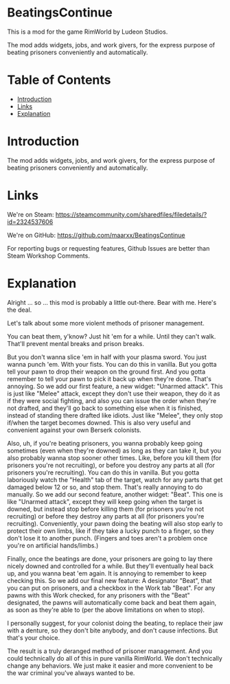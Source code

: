 # BeatingsContinue

This is a mod for the game RimWorld by Ludeon Studios.

The mod adds widgets, jobs, and work givers, for the express purpose of beating prisoners conveniently and automatically.

# Table of Contents

* [Introduction](#introduction)
* [Links](#links)
* [Explanation](#explanation)

# Introduction

The mod adds widgets, jobs, and work givers, for the express purpose of beating prisoners conveniently and automatically.

# Links

We're on Steam: https://steamcommunity.com/sharedfiles/filedetails/?id=2324537606

We're on GitHub: https://github.com/maarxx/BeatingsContinue

For reporting bugs or requesting features, Github Issues are better than Steam Workshop Comments.

# Explanation

Alright ... so ... this mod is probably a little out-there. Bear with me. Here's the deal.

Let's talk about some more violent methods of prisoner management.

You can beat them, y'know? Just hit 'em for a while. Until they can't walk. That'll prevent mental breaks and prison breaks.

But you don't wanna slice 'em in half with your plasma sword. You just wanna punch 'em. With your fists. You can do this in vanilla. But you gotta tell your pawn to drop their weapon on the ground first. And you gotta remember to tell your pawn to pick it back up when they're done. That's annoying. So we add our first feature, a new widget: "Unarmed attack". This is just like "Melee" attack, except they don't use their weapon, they do it as if they were social fighting, and also you can issue the order when they're not drafted, and they'll go back to something else when it is finished, instead of standing there drafted like idiots. Just like "Melee", they only stop if/when the target becomes downed. This is also very useful and convenient against your own Berserk colonists.

Also, uh, if you're beating prisoners, you wanna probably keep going sometimes (even when they're downed) as long as they can take it, but you also probably wanna stop sooner other times. Like, before you kill them (for prisoners you're not recruiting), or before you destroy any parts at all (for prisoners you're recruiting). You can do this in vanilla. But you gotta laboriously watch the "Health" tab of the target, watch for any parts that get damaged below 12 or so, and stop them. That's really annoying to do manually. So we add our second feature, another widget: "Beat". This one is like "Unarmed attack", except they will keep going when the target is downed, but instead stop before killing them (for prisoners you're not recruiting) or before they destroy any parts at all (for prisoners you're recruiting). Conveniently, your pawn doing the beating will also stop early to protect their own limbs, like if they take a lucky punch to a finger, so they don't lose it to another punch. (Fingers and toes aren't a problem once you're on artificial hands/limbs.)

Finally, once the beatings are done, your prisoners are going to lay there nicely downed and controlled for a while. But they'll eventually heal back up, and you wanna beat 'em again. It is annoying to remember to keep checking this. So we add our final new feature: A designator "Beat", that you can put on prisoners, and a checkbox in the Work tab "Beat". For any pawns with this Work checked, for any prisoners with the "Beat" designated, the pawns will automatically come back and beat them again, as soon as they're able to (per the above limitations on when to stop).

I personally suggest, for your colonist doing the beating, to replace their jaw with a denture, so they don't bite anybody, and don't cause infections. But that's your choice.

The result is a truly deranged method of prisoner management. And you could technically do all of this in pure vanilla RimWorld. We don't technically change any behaviors. We just make it easier and more convenient to be the war criminal you've always wanted to be.
